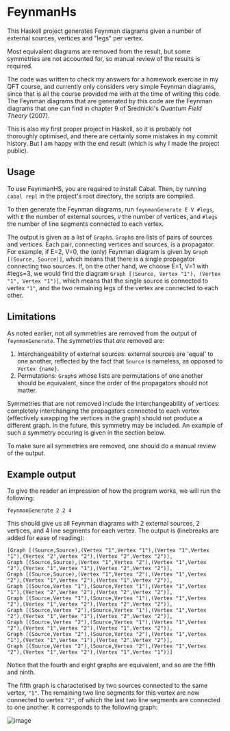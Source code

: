 # FeynmanHs

This Haskell project generates Feynman diagrams given a number of external sources, vertices and "legs" per vertex.

Most equivalent diagrams are removed from the result, but some symmetries are not accounted for, so manual review of the results is required.

The code was written to check my answers for a homework exercise in my QFT course, and currently only considers very simple Feynman diagrams, since that is all the course provided me with at the time of writing this code. The Feynman diagrams that are generated by this code are the Feynman diagrams that one can find in chapter 9 of Srednicki's *Quantum Field Theory* (2007).

This is also my first proper project in Haskell, so it is probably not thoroughly optimised, and there are certainly some mistakes in my commit history. But I am happy with the end result (which is why I made the project public).

## Usage

To use FeynmanHS, you are required to install Cabal. Then, by running `cabal repl` in the project's root directory, the scripts are compiled.

To then generate the Feynman diagrams, run `feynmanGenerate E V #legs`, with `E` the number of external sources, `V` the number of vertices, and `#legs` the number of line segments connected to each vertex.

The output is given as a list of `Graph`s. `Graph`s are lists of pairs of sources and vertices. Each pair, connecting vertices and sources, is a propagator. For example, if E=2, V=0, the (only) Feynman diagram is given by `Graph [(Source, Source)]`, which means that there is a single propagator connecting two sources. If, on the other hand, we choose E=1, V=1 with #legs=3, we would find the diagram `Graph [(Source, Vertex "1"), (Vertex "1", Vertex "1")]`, which means that the single source is connected to vertex `"1"`, and the two remaining legs of the vertex are connected to each other.

## Limitations

As noted earlier, not all symmetries are removed from the output of `feynmanGenerate`. The symmetries that _are_ removed are:

1. Interchangeability of external sources: external sources are 'equal' to one another, reflected by the fact that `Source` is nameless, as opposed to `Vertex {name}`.
2. Permutations: `Graph`s whose lists are permutations of one another should be equivalent, since the order of the propagators should not matter.

Symmetries that are not removed include the interchangeability of vertices: completely interchanging the propagators connected to each vertex (effectively swapping the vertices in the graph) should not produce a different graph. In the future, this symmetry may be included. An example of such a symmetry occuring is given in the section below.

To make sure all symmetries are removed, one should do a manual review of the output.

## Example output

To give the reader an impression of how the program works, we will run the following:

`feynmanGenerate 2 2 4`

This should give us all Feynman diagrams with 2 external sources, 2 vertices, and 4 line segments for each vertex. The output is (linebreaks are added for ease of reading):

```
[Graph [(Source,Source),(Vertex "1",Vertex "1"),(Vertex "1",Vertex "1"),(Vertex "2",Vertex "2"),(Vertex "2",Vertex "2")],
Graph [(Source,Source),(Vertex "1",Vertex "2"),(Vertex "1",Vertex "2"),(Vertex "1",Vertex "1"),(Vertex "2",Vertex "2")],
Graph [(Source,Source),(Vertex "1",Vertex "2"),(Vertex "1",Vertex "2"),(Vertex "1",Vertex "2"),(Vertex "1",Vertex "2")],
Graph [(Source,Vertex "1"),(Source,Vertex "1"),(Vertex "1",Vertex "1"),(Vertex "2",Vertex "2"),(Vertex "2",Vertex "2")],
Graph [(Source,Vertex "1"),(Source,Vertex "1"),(Vertex "1",Vertex "2"),(Vertex "1",Vertex "2"),(Vertex "2",Vertex "2")],
Graph [(Source,Vertex "2"),(Source,Vertex "1"),(Vertex "1",Vertex "2"),(Vertex "1",Vertex "1"),(Vertex "2",Vertex "2")],
Graph [(Source,Vertex "2"),(Source,Vertex "1"),(Vertex "1",Vertex "2"),(Vertex "1",Vertex "2"),(Vertex "1",Vertex "2")],
Graph [(Source,Vertex "2"),(Source,Vertex "2"),(Vertex "1",Vertex "1"),(Vertex "1",Vertex "1"),(Vertex "2",Vertex "2")],
Graph [(Source,Vertex "2"),(Source,Vertex "2"),(Vertex "1",Vertex "2"),(Vertex "1",Vertex "2"),(Vertex "1",Vertex "1")]]
```

Notice that the fourth and eight graphs are equivalent, and so are the fifth and ninth.

The fifth graph is characterised by two sources connected to the same vertex, `"1"`. The remaining two line segments for this vertex are now connected to vertex `"2"`, of which the last two line segments are connected to one another. It corresponds to the following graph:

![image](https://user-images.githubusercontent.com/97634391/203415153-14313e6a-e47d-4a8a-9316-a4b2561aebbe.png)
